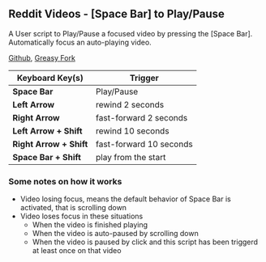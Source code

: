 ## Reddit Videos - [Space Bar] to Play/Pause
A User script to Play/Pause a focused video by pressing the [Space Bar]. Automatically focus an auto-playing video.

[Github](https://github.com/FlowerForWar/Reddit-Videos-Space-Bar-to-Play-Pause), [Greasy Fork](https://greasyfork.org/en/scripts/444775-reddit-videos-space-bar-to-play-pause)

Keyboard Key(s) | Trigger
---|---
**Space Bar** | Play/Pause 
**Left Arrow** | rewind 2 seconds
**Right Arrow** | fast-forward 2 seconds
**Left Arrow + Shift** | rewind 10 seconds
**Right Arrow + Shift** | fast-forward 10 seconds
**Space Bar + Shift** | play from the start

### Some notes on how it works
* Video losing focus, means the default behavior of Space Bar is activated, that is scrolling down
* Video loses focus in these situations
  * When the video is finished playing
  * When the video is auto-paused by scrolling down
  * When the video is paused by click and this script has been triggerd at least once on that video
